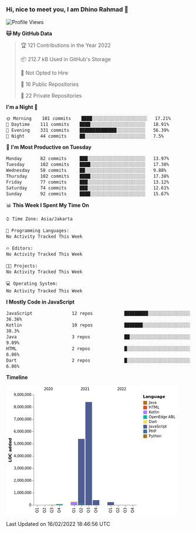 ### Hi, nice to meet you, I am Dhino Rahmad 👋
<!--START_SECTION:waka-->
![Profile Views](http://img.shields.io/badge/Profile%20Views-0-blue)

**🐱 My GitHub Data** 

> 🏆 121 Contributions in the Year 2022
 > 
> 📦 212.7 kB Used in GitHub's Storage 
 > 
> 🚫 Not Opted to Hire
 > 
> 📜 16 Public Repositories 
 > 
> 🔑 22 Private Repositories  
 > 
**I'm a Night 🦉** 

```text
🌞 Morning    101 commits    ████░░░░░░░░░░░░░░░░░░░░░   17.21% 
🌆 Daytime    111 commits    ████░░░░░░░░░░░░░░░░░░░░░   18.91% 
🌃 Evening    331 commits    ██████████████░░░░░░░░░░░   56.39% 
🌙 Night      44 commits     ██░░░░░░░░░░░░░░░░░░░░░░░   7.5%

```
📅 **I'm Most Productive on Tuesday** 

```text
Monday       82 commits     ███░░░░░░░░░░░░░░░░░░░░░░   13.97% 
Tuesday      102 commits    ████░░░░░░░░░░░░░░░░░░░░░   17.38% 
Wednesday    58 commits     ██░░░░░░░░░░░░░░░░░░░░░░░   9.88% 
Thursday     102 commits    ████░░░░░░░░░░░░░░░░░░░░░   17.38% 
Friday       77 commits     ███░░░░░░░░░░░░░░░░░░░░░░   13.12% 
Saturday     74 commits     ███░░░░░░░░░░░░░░░░░░░░░░   12.61% 
Sunday       92 commits     ████░░░░░░░░░░░░░░░░░░░░░   15.67%

```


📊 **This Week I Spent My Time On** 

```text
⌚︎ Time Zone: Asia/Jakarta

💬 Programming Languages: 
No Activity Tracked This Week

🔥 Editors: 
No Activity Tracked This Week

🐱‍💻 Projects: 
No Activity Tracked This Week

💻 Operating System: 
No Activity Tracked This Week

```

**I Mostly Code in JavaScript** 

```text
JavaScript               12 repos            █████████░░░░░░░░░░░░░░░░   36.36% 
Kotlin                   10 repos            ███████░░░░░░░░░░░░░░░░░░   30.3% 
Java                     3 repos             ██░░░░░░░░░░░░░░░░░░░░░░░   9.09% 
HTML                     2 repos             █░░░░░░░░░░░░░░░░░░░░░░░░   6.06% 
Dart                     2 repos             █░░░░░░░░░░░░░░░░░░░░░░░░   6.06%

```


**Timeline**

![Chart not found](https://raw.githubusercontent.com/Dhino12/Dhino12/master/charts/bar_graph.png) 


 Last Updated on 16/02/2022 18:46:56 UTC
<!--END_SECTION:waka-->
 
